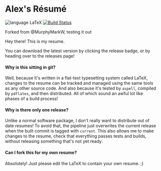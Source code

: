 Alex's Résumé
======
![language LaTeX](https://img.shields.io/badge/language-LaTeX-lightgrey.svg?longCache=true&style=flat)
[![Build Status](https://app.travis-ci.com/MurphyMarkW/resume.svg?branch=master)](https://app.travis-ci.com/anaka/resume)

Forked from @MurphyMarkW, testing it out

Hey there! This is my resume.

You can download the latest version by clicking the release badge, or by heading over to the releases page!

#### Why is this sitting in git?
Well, because it's written in a flat-text typesetting system called LaTeX, changes to the resume can be tracked and managed using the same tools as any other source code.
And also because it's tested by `aspell`, compiled by `pdflatex`, and then distributed.
All of which sound an awful lot like phases of a build process!

#### Why is there only one release?
Unlike a normal software package, I don't really want to distribute out of date resumes! To avoid that, the pipeline just overwrites the current release when the built commit is tagged with `current`.
This also allows me to make changes to the resume, check that everything passes tests and builds, without releasing something that's not yet ready.

#### Can I fork this for my own resume?
Absolutely! Just please edit the LaTeX to contain your own resume. ;)
